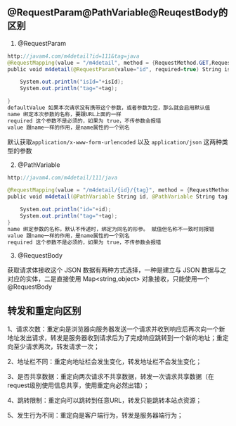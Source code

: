 ## @RequestParam@PathVariable@ReuqestBody的区别

1. @RequestParam

```java
http://javam4.com/m4detail?id=111&tag=java
@RequestMapping(value = "/m4detail", method = {RequestMethod.GET,RequestMethod.POST})
public void m4detail(@RequestParam(value="id", required=true) String isId, @RequestParam String tag) {

    System.out.println("isId="+isId);
    System.out.println("tag="+tag);

}
defaultValue 如果本次请求没有携带这个参数，或者参数为空，那么就会启用默认值
name 绑定本次参数的名称，要跟URL上面的一样
required 这个参数不是必须的，如果为 true，不传参数会报错
value 跟name一样的作用，是name属性的一个别名
```

默认获取`application/x-www-form-urlencoded` 以及 `application/json` 这两种类型的参数

2. @PathVariable

```java
http://javam4.com/m4detail/111/java

@RequestMapping(value = "/m4detail/{id}/{tag}", method = {RequestMethod.GET,RequestMethod.POST})
public void m4detail(@PathVariable String id, @PathVariable String tag) {

    System.out.println("id="+id);
    System.out.println("tag="+tag);
}
name 绑定参数的名称，默认不传递时，绑定为同名的形参。 赋值但名称不一致时则报错
value 跟name一样的作用，是name属性的一个别名
required 这个参数不是必须的，如果为 true，不传参数会报错
```

3. @RequestBody

获取请求体接收这个 JSON 数据有两种方式选择，一种是建立与 JSON 数据与之对应的实体，二是直接使用 Map<string,object> 对象接收，只能使用一个 @RequestBody

## 转发和重定向区别

1、请求次数：重定向是浏览器向服务器发送一个请求并收到响应后再次向一个新地址发出请求，转发是服务器收到请求后为了完成响应跳转到一个新的地址；重定向至少请求两次，转发请求一次；

2、地址栏不同：重定向地址栏会发生变化，转发地址栏不会发生变化；

3、是否共享数据：重定向两次请求不共享数据，转发一次请求共享数据（在request级别使用信息共享，使用重定向必然出错）；

4、跳转限制：重定向可以跳转到任意URL，转发只能跳转本站点资源；

5、发生行为不同：重定向是客户端行为，转发是服务器端行为；